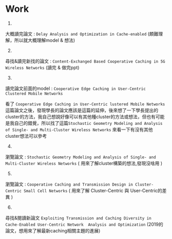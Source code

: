 # Work
1. 
 大概讀完論文 : `Delay Analysis and Optimization in Cache-enabled`  (頗難理解，所以就大概理解model & 想法)  

2.  
尋找&讀完新找的論文 : `Content-Exchanged Based Cooperative Caching in 5G Wireless Networks`  (讀完 & 做完ppt)

3.  
讀完論文前面的model : `Cooperative Edge Caching in User-Centric Clustered Mobile Networks` 

 看了 `Cooperative Edge Caching in User-Centric lustered Mobile Networks` 這篇論文之後，發現學長的論文應該是這篇的延伸，後來想了一下學長提出的cluster的方法，我自己想說好像可以有其他種cluster的方法或想法，但也有可能是我自己的錯覺，所以找了這篇`Stochastic Geometry Modeling and Analysis of Single- and Multi-Cluster Wireless Networks` 來看一下有沒有其他cluster想法可以參考

4.
瀏覽論文 :  `Stochastic Geometry Modeling and Analysis of Single- and Multi-Cluster Wireless Networks`  ( 用來了解cluster構築的想法,發現沒啥用 )

5.
瀏覽論文 :  `Cooperative Caching and Transmission Design in Cluster-Centric Small Cell Networks`  ( 用來了解 Cluster-Centric  與 User-Centric的差異  )

6.
尋找&閱讀新論文 `Exploiting Transmission and Caching Diversity in Cache-Enabled User-Centric Network  Analysis and Optimization` (2019的論文，想用來了解最新caching相關主題的進展)
        